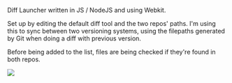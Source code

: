 Diff Launcher written in JS / NodeJS and using Webkit.

Set up by editing the default diff tool and the two repos' paths.
I'm using this to sync between two versioning systems, using the filepaths generated by Git when doing a diff with previous version.

Before being added to the list, files are being checked if they're found in both repos.

![](https://raw.github.com/bogdananton/nodejs-diff-launcher/master/snapshot.png)
